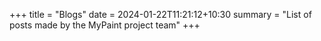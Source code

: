 +++
title = "Blogs"
date = 2024-01-22T11:21:12+10:30
summary = "List of posts made by the MyPaint project team"
+++
